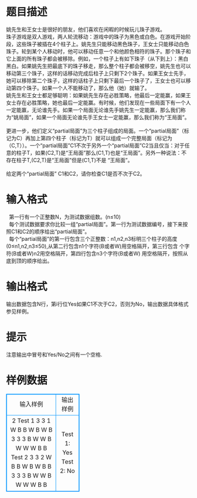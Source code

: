 # 

 
 # 题目描述 
姚先生和王女士是很好的朋友，他们喜欢在闲暇的时候玩儿珠子游戏。<BR>珠子游戏是双人游戏，两人轮流移动：游戏中的珠子为黑色或白色。在游戏开始阶段，这些珠子被插在4个柱子上。姚先生只能移动黑色珠子，王女士只能移动白色珠子。轮到某个人移动时，他可以移动任意一个和他颜色相符的珠子。那个珠子和它上面的所有珠子都会被移除。例如，一个柱子上有如下珠子（从下到上）：黑白黑白。如果姚先生把最底下的珠子移走，那么整个柱子都会被移空，姚先生也可以移动第三个珠子，这样的话移动完成后柱子上只剩下2个珠子。如果王女士先手，她可以移除第二个珠子，这样的话柱子上只剩下最后一个珠子了，王女士也可以移动第四个珠子。如果一个人不能移动了，那么他（她）就输了。<BR>姚先生和王女士都足够聪明：如果姚先生存在必胜策略，他最后一定能赢，如果王女士存在必胜策略，她也最后一定能赢。有时候，他们发现在一些局面下有一个人一定能赢，无论谁先手。如果一个局面无论谁先手姚先生一定能赢，那么我们称为“姚局面”，如果一个局面无论谁先手王女士一定能赢，那么我们称为“王局面”。<BR><BR>更进一步，他们定义“partial局面”为三个柱子组成的局面。一个“partial局面”（标记为C）再加上第四个柱子（标记为T）就可以组成一个完整局面（标记为（C,T））。一个“partial局面”C1不次于另外一个“partial局面”C2当且仅当：对于任意的柱子T，如果(C2,T)是“王局面”那么(C1,T)也是“王局面”。另外一种说法：不存在柱子T,(C2,T)是“王局面”但是(C1,T)不是&nbsp;“王局面”。<BR><BR>给定两个“partial局面”&nbsp;C1和C2，请你检查C1是否不次于C2。<BR> 

 
 # 输入格式 
&nbsp;&nbsp;第一行有一个正整数N，为测试数据组数。(n≤10)<BR>&nbsp;&nbsp;每个测试数据要求你比较一组“partial局面”。第一行为测试数据编号，接下来按照C1和C2的顺序给出“partial局面”。<BR>&nbsp;&nbsp;每个“partial局面”的第一行包含三个正整数：n1,n2,n3标明三个柱子的高度(0≤n1,n2,n3≤50),从第二行包含n1个字符(B或者W)用空格隔开，第三行包含&nbsp;个字符(B或者W)n2用空格隔开，第四行包含n3个字符(B或者W)&nbsp;用空格隔开，按照从底到顶的顺序给出。<BR> 

 
 # 输出格式 
输出数据包含N行，第i行位Yes如果C1不次于C2，否则为No，输出数据具体格式参见样例。 

 
 # 提示 
注意输出中冒号和Yes/No之间有一个空格. 
# 样例数据
<style>
        table,table tr th, table tr td { border:1px solid #0094ff; }
        table { width: 200px; min-height: 25px; line-height: 25px; text-align: center; border-collapse: collapse;}   
    </style>
<table>
	<tr>
		<td>输入样例</td>
		<td>输出样例</td>
	</tr>
<tr><td>2
Test 1
3 3 1
W B B
W B W
B
3 3 3
B W W
B W W
W B B
Test 2
3 3 2
W B B
W B W
B B
3 3 3
B W W
B W W
W B B
</td><td>Test 1: Yes
Test 2: No

</td></tr></table>
